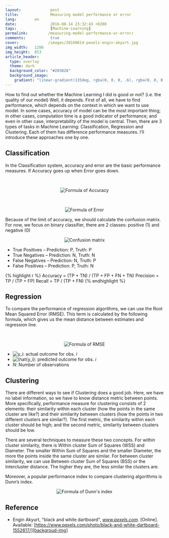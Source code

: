 ```yaml
---
layout:             post
title:              Measuring model performance or error
lang:        en
date:               2016-08-14 23:32:43 +0200
tags:               [Machine-Learning]
permalink:         /measuring-model-performance-or-error/
comments:           true
cover:             /images/20160814-pexels-engin-akyurt.jpg
img_width:   1280
img_height:  853
article_header:
  type: overlay
  theme: dark
  background_color: "#203028"
  background_image:
    gradient: "linear-gradient(135deg, rgba(0, 0, 0, .6), rgba(0, 0, 0, .4))"
---
```


How to find out whether the Machine Learning I did is good or not? (i.e. the
quality of our model) Well, it depends. First of all, we have to find performance,
which depends on the context in which we want to use model. In some cases,
accuracy of model can be the most important thing; in other cases, computation
time is a good indicator of performance; and even in other case, interpretability
of the model is central. Then, there are 3 types of tasks in Machine Learning:
Classification, Regression and Clustering. Each of them has difference performance
measures. I’ll introduce these approaches one by one.

## Classification

In the Classification system, accuracy and error are the basic performance
measures. If Accuracy goes up when Error goes down.

<br>

<p align="center"><img alt="Formula of Accuracy" src="https://latex.codecogs.com/
gif.latex?\fn_cm&space;\large&space;Accuracy\,&space;=\,&space;
\frac{Correctly\;&space;Classified\;&space;Instances}{Total\,&space;Amount\,&space;
of\,&space;Classified\,&space;Instances}"/></p>

<br>

<p align="center"><img alt="Formula of Error" src="https://latex.codecogs.com/
gif.latex?\fn_cm&space;\large&space;Error\,&space;=\,&space;1\,&space;-\,&space;
Accuracy"/></p>

Because of the limit of accuracy, we should calculate the confusion matrix. For
now, we focus on binary classifier, there are 2 classes: positive (1) and negative (0)

<p align="center"><img alt="Confusion matrix" src="{{ site.baseurl }}/images/
20160814-confusion-matrix.png"/></p>


* True Positives – Prediction: P, Truth: P
* True Negatives – Prediction: N, Truth: N
* False Negatives – Prediction: N, Truth: P
* False Positives – Prediction: P, Truth: N

{% highlight r %}
Accuracy = (TP + TN) / (TP + FP + FN + TN)
Precision = TP / (TP + FP)
Recall = TP / (TP + FN)
{% endhighlight %}


## Regression

To compare the performance of regression algorithms, we can use the Root Mean
Squared Error (RMSE). This term is calculated by the following formula, which
gives us the mean distance between estimates and regression line.

<br>

<p align="center"><img alt="Formula of RMSE" src="https://latex.codecogs.com/
gif.latex?\fn_cm&space;\large&space;RMSE&space;=&space;\sqrt{\frac{1}{N}
\sum_{i&space;=&space;1}^{N}{(y_i&space;-&space;\hat{y_i})^{2}}}"/></p>
				
* <img alt="y_i" src="https://latex.codecogs.com/gif.latex?\fn_cm&space;
\large&space;y_i"/>: actual outcome for obs. _i_
* <img alt="\hat{y_i}" src="https://latex.codecogs.com/gif.latex?\fn_cm&space;
\large&space;\hat{y_i}"/>: predicted outcome for obs. _i_
* _N_: Number of observations


## Clustering

There are different ways to see if Clustering does a good job. Here, we have no
label information, so we have to know distance metric between points. More
specifically, performance measure for clustering consists of 2 elements: their
similarity within each cluster (how the points in the same cluster are like?)
and their similarity between clusters (how the points in two different clusters
are similar?). The first metric, the similarity within each cluster should be
high; and the second metric, similarity between clusters should be low.

There are several techniques to measure these two concepts. For within cluster
similarity, there is Within cluster Sum of Squares (WSS) and Diameter. The
smaller Within Sum of Squares and the smaller Diameter, the more the points
inside the same cluster are similar. For between cluster similarity, we can use
Between cluster Sum of Squares (BSS) or the Intercluster distance. The higher
they are, the less similar the clusters are.

Moreover, a popular performance index to compare clustering algorithms is Dunn’s
index.

<p align="center"><img alt="Formula of Dunn's index"
src="https://latex.codecogs.com/gif.latex?\fn_cm&space;\large&space;Dunn's\,&space;
index\,&space;=\,&space;\frac{Minimal\,&space;Intercluster\,&space;Distance}{
Maximal\,&space;Diameter}"/>
</p>

## Reference
- Engin Akyurt, "black and white dartboard", _www.pexels.com_. [Online].
Available: [https://www.pexels.com/photo/black-and-white-dartboard-1552617/][backgroud-img]

[backgroud-img]: https://www.pexels.com/photo/black-and-white-dartboard-1552617/
